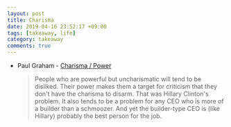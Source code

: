 ```yaml
---
layout: post
title: Charisma
date: 2019-04-16 23:52:17 +09:00
tags: [takeaway, life]
category: takeaway
comments: true
---
```


* Paul Graham - [Charisma / Power](http://www.paulgraham.com/pow.html)  
	>People who are powerful but uncharismatic will tend to be disliked. Their power makes them a target for criticism that they don't have the charisma to disarm. That was Hillary Clinton's problem. It also tends to be a problem for any CEO who is more of a builder than a schmoozer. And yet the builder-type CEO is (like Hillary) probably the best person for the job.